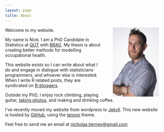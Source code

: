 ```yaml
---
layout: page
title: About
---
```



<p>
<div style="width: auto">
<img src="/assets/headshot_stars1_web.jpg" alt="Me." style="float: right; width: 30%;max-height: 30%; PADDING-LEFT: 30px"/> 
<p>

<!-- above code nabbed from http://stackoverflow.com/questions/7177881/how-can-i-put-css-and-html-code-in-the-same-file and http://support2.constantcontact.com/articles/FAQ/3637 -->

<p>Welcome to my website.</p>


<p>My name is Nick. I am a PhD Candidate in Statistics at <a href="https://www.qut.edu.au/">QUT</a> with <a href="https://bragqut.wordpress.com/">BRAG</a>. My thesis is about creating better methods for modelling occupational health. </p>

<p>This website exists so I can write about what I do and engage in dialogue with statisticians programmers, and whoever else is interested. When I write R related posts, they are syndicated on <a href="http://www.r-bloggers.com/">R-bloggers</a>.</p>	

<p>Outside my PhD, I enjoy rock climbing, playing guitar, <a href="https://www.flickr.com/photos/134851297@N04/">taking photos</a>, and making and drinking coffee.</p>

<p>I've recently moved my website from wordpress to <a href="http://jekyllrb.com/">Jekyll</a>. This new website is hosted by <a href ="http://www.github.com" >GitHub</a>, using the <a href = "https://github.com/poole/lanyon" >lanyon</a> theme.

<p>Feel free to send me an email at <a href="mailto:nicholas.tierney@gmail.com">nicholas.tierney@gmail.com</a></p>

	
</p>
</div>
</p>


